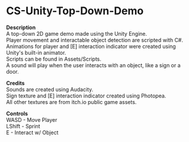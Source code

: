 # CS-Unity-Top-Down-Demo
**Description**  
A top-down 2D game demo made using the Unity Engine. <br />
Player movement and interactable object detection are scripted with C#. <br />
Animations for player and [E] interaction indicator were created using Unity's built-in animator. <br />
Scripts can be found in Assets/Scripts. <br />
A sound will play when the user interacts with an object, like a sign or a door. <br />

**Credits**  
Sounds are created using Audacity. <br />
Sign texture and [E] interaction indicator created using Photopea. <br />
All other textures are from itch.io public game assets. <br />

**Controls**<br />
WASD - Move Player <br />
LShift - Sprint <br />
E - Interact w/ Object <br />